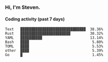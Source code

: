 ### Hi, I'm Steven.

#### Coding activity (past 7 days)
```
Text   ▓▓▓▓▓▓▓▓▓▓▓▓▓▓▓▓▓▓▓▓▓▓▓▓▓▓▓▓▓▓  38.36%
Rust   ▓▓▓▓▓▓▓▓▓▓▓▓▓▓▓▓▓▓▓▓▓▓▓         30.32%
YAML   ▓▓▓▓▓▓▓▓▓▓                      13.14%
Bash   ▓▓▓▓                             5.80%
TOML   ▓▓▓▓                             5.53%
other  ▓▓▓▓                             5.39%
Go     ▓                                1.45%
```
